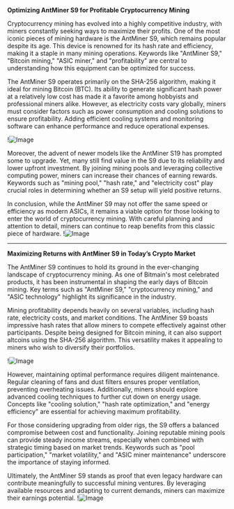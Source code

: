 **Optimizing AntMiner S9 for Profitable Cryptocurrency Mining**

Cryptocurrency mining has evolved into a highly competitive industry, with miners constantly seeking ways to maximize their profits. One of the most iconic pieces of mining hardware is the AntMiner S9, which remains popular despite its age. This device is renowned for its hash rate and efficiency, making it a staple in many mining operations. Keywords like "AntMiner S9," "Bitcoin mining," "ASIC miner," and "profitability" are central to understanding how this equipment can be optimized for success.

The AntMiner S9 operates primarily on the SHA-256 algorithm, making it ideal for mining Bitcoin (BTC). Its ability to generate significant hash power at a relatively low cost has made it a favorite among hobbyists and professional miners alike. However, as electricity costs vary globally, miners must consider factors such as power consumption and cooling solutions to ensure profitability. Adding efficient cooling systems and monitoring software can enhance performance and reduce operational expenses.

!![Image](https://github.com/user-attachments/assets/3be06921-4469-491d-bd37-5f14c53422b7)

Moreover, the advent of newer models like the AntMiner S19 has prompted some to upgrade. Yet, many still find value in the S9 due to its reliability and lower upfront investment. By joining mining pools and leveraging collective computing power, miners can increase their chances of earning rewards. Keywords such as "mining pool," "hash rate," and "electricity cost" play crucial roles in determining whether an S9 setup will yield positive returns.

In conclusion, while the AntMiner S9 may not offer the same speed or efficiency as modern ASICs, it remains a viable option for those looking to enter the world of cryptocurrency mining. With careful planning and attention to detail, miners can continue to reap benefits from this classic piece of hardware. !![Image](https://github.com/user-attachments/assets/3be06921-4469-491d-bd37-5f14c53422b7)

---

**Maximizing Returns with AntMiner S9 in Today’s Crypto Market**

The AntMiner S9 continues to hold its ground in the ever-changing landscape of cryptocurrency mining. As one of Bitmain's most celebrated products, it has been instrumental in shaping the early days of Bitcoin mining. Key terms such as "AntMiner S9," "cryptocurrency mining," and "ASIC technology" highlight its significance in the industry.

Mining profitability depends heavily on several variables, including hash rate, electricity costs, and market conditions. The AntMiner S9 boasts impressive hash rates that allow miners to compete effectively against other participants. Despite being designed for Bitcoin mining, it can also support altcoins using the SHA-256 algorithm. This versatility makes it appealing to miners who wish to diversify their portfolios.

!![Image](https://github.com/user-attachments/assets/3be06921-4469-491d-bd37-5f14c53422b7)

However, maintaining optimal performance requires diligent maintenance. Regular cleaning of fans and dust filters ensures proper ventilation, preventing overheating issues. Additionally, miners should explore advanced cooling techniques to further cut down on energy usage. Concepts like "cooling solution," "hash rate optimization," and "energy efficiency" are essential for achieving maximum profitability.

For those considering upgrading from older rigs, the S9 offers a balanced compromise between cost and functionality. Joining reputable mining pools can provide steady income streams, especially when combined with strategic timing based on market trends. Keywords such as "pool participation," "market volatility," and "ASIC miner maintenance" underscore the importance of staying informed.

Ultimately, the AntMiner S9 stands as proof that even legacy hardware can contribute meaningfully to successful mining ventures. By leveraging available resources and adapting to current demands, miners can maximize their earnings potential. !![Image](https://github.com/user-attachments/assets/3be06921-4469-491d-bd37-5f14c53422b7)